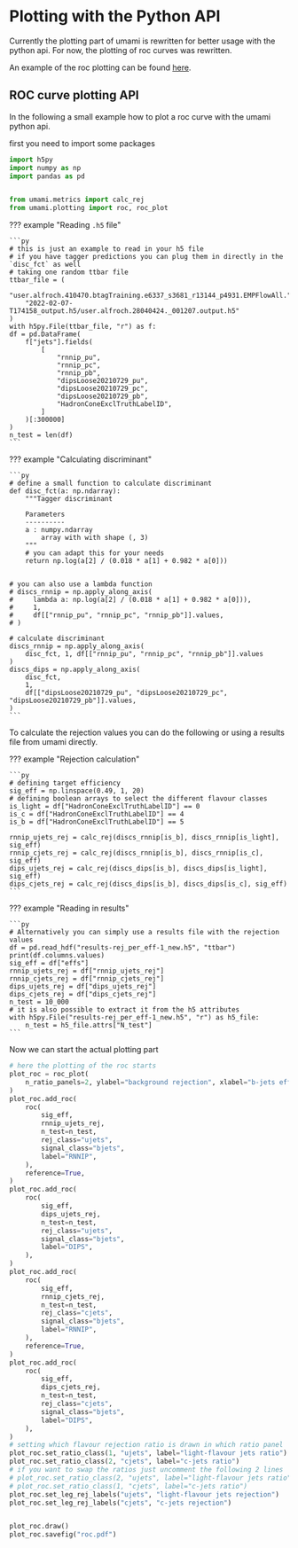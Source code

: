 # Plotting with the Python API

Currently the plotting part of umami is rewritten for better usage with the python api.
For now, the plotting of roc curves was rewritten.

An example of the roc plotting can be found [here](https://gitlab.cern.ch/atlas-flavor-tagging-tools/algorithms/umami/-/blob/master/docs/plotting/python_api.md).


## ROC curve plotting API
In the following a small example how to plot a roc curve with the umami python api.

first you need to import some packages
```py
import h5py
import numpy as np
import pandas as pd


from umami.metrics import calc_rej
from umami.plotting import roc, roc_plot
```

??? example "Reading `.h5` file"

    ```py
    # this is just an example to read in your h5 file
    # if you have tagger predictions you can plug them in directly in the `disc_fct` as well
    # taking one random ttbar file
    ttbar_file = (
        "user.alfroch.410470.btagTraining.e6337_s3681_r13144_p4931.EMPFlowAll."
        "2022-02-07-T174158_output.h5/user.alfroch.28040424._001207.output.h5"
    )
    with h5py.File(ttbar_file, "r") as f:
    df = pd.DataFrame(
        f["jets"].fields(
            [
                "rnnip_pu",
                "rnnip_pc",
                "rnnip_pb",
                "dipsLoose20210729_pu",
                "dipsLoose20210729_pc",
                "dipsLoose20210729_pb",
                "HadronConeExclTruthLabelID",
            ]
        )[:300000]
    )
    n_test = len(df)
    ```

??? example "Calculating discriminant"

    ```py
    # define a small function to calculate discriminant
    def disc_fct(a: np.ndarray):
        """Tagger discriminant

        Parameters
        ----------
        a : numpy.ndarray
            array with with shape (, 3)
        """
        # you can adapt this for your needs
        return np.log(a[2] / (0.018 * a[1] + 0.982 * a[0]))


    # you can also use a lambda function
    # discs_rnnip = np.apply_along_axis(
    #     lambda a: np.log(a[2] / (0.018 * a[1] + 0.982 * a[0])),
    #     1,
    #     df[["rnnip_pu", "rnnip_pc", "rnnip_pb"]].values,
    # )

    # calculate discriminant
    discs_rnnip = np.apply_along_axis(
        disc_fct, 1, df[["rnnip_pu", "rnnip_pc", "rnnip_pb"]].values
    )
    discs_dips = np.apply_along_axis(
        disc_fct,
        1,
        df[["dipsLoose20210729_pu", "dipsLoose20210729_pc", "dipsLoose20210729_pb"]].values,
    )
    ```

To calculate the rejection values you can do the following or using a results file from umami directly.

??? example "Rejection calculation"

    ```py
    # defining target efficiency
    sig_eff = np.linspace(0.49, 1, 20)
    # defining boolean arrays to select the different flavour classes
    is_light = df["HadronConeExclTruthLabelID"] == 0
    is_c = df["HadronConeExclTruthLabelID"] == 4
    is_b = df["HadronConeExclTruthLabelID"] == 5

    rnnip_ujets_rej = calc_rej(discs_rnnip[is_b], discs_rnnip[is_light], sig_eff)
    rnnip_cjets_rej = calc_rej(discs_rnnip[is_b], discs_rnnip[is_c], sig_eff)
    dips_ujets_rej = calc_rej(discs_dips[is_b], discs_dips[is_light], sig_eff)
    dips_cjets_rej = calc_rej(discs_dips[is_b], discs_dips[is_c], sig_eff)
    ```

??? example "Reading in results"

    ```py
    # Alternatively you can simply use a results file with the rejection values
    df = pd.read_hdf("results-rej_per_eff-1_new.h5", "ttbar")
    print(df.columns.values)
    sig_eff = df["effs"]
    rnnip_ujets_rej = df["rnnip_ujets_rej"]
    rnnip_cjets_rej = df["rnnip_cjets_rej"]
    dips_ujets_rej = df["dips_ujets_rej"]
    dips_cjets_rej = df["dips_cjets_rej"]
    n_test = 10_000
    # it is also possible to extract it from the h5 attributes
    with h5py.File("results-rej_per_eff-1_new.h5", "r") as h5_file:
        n_test = h5_file.attrs["N_test"]
    ```

Now we can start the actual plotting part

```py
# here the plotting of the roc starts
plot_roc = roc_plot(
    n_ratio_panels=2, ylabel="background rejection", xlabel="b-jets efficiency"
)
plot_roc.add_roc(
    roc(
        sig_eff,
        rnnip_ujets_rej,
        n_test=n_test,
        rej_class="ujets",
        signal_class="bjets",
        label="RNNIP",
    ),
    reference=True,
)
plot_roc.add_roc(
    roc(
        sig_eff,
        dips_ujets_rej,
        n_test=n_test,
        rej_class="ujets",
        signal_class="bjets",
        label="DIPS",
    ),
)
plot_roc.add_roc(
    roc(
        sig_eff,
        rnnip_cjets_rej,
        n_test=n_test,
        rej_class="cjets",
        signal_class="bjets",
        label="RNNIP",
    ),
    reference=True,
)
plot_roc.add_roc(
    roc(
        sig_eff,
        dips_cjets_rej,
        n_test=n_test,
        rej_class="cjets",
        signal_class="bjets",
        label="DIPS",
    ),
)
# setting which flavour rejection ratio is drawn in which ratio panel
plot_roc.set_ratio_class(1, "ujets", label="light-flavour jets ratio")
plot_roc.set_ratio_class(2, "cjets", label="c-jets ratio")
# if you want to swap the ratios just uncomment the following 2 lines
# plot_roc.set_ratio_class(2, "ujets", label="light-flavour jets ratio")
# plot_roc.set_ratio_class(1, "cjets", label="c-jets ratio")
plot_roc.set_leg_rej_labels("ujets", "light-flavour jets rejection")
plot_roc.set_leg_rej_labels("cjets", "c-jets rejection")


plot_roc.draw()
plot_roc.savefig("roc.pdf")
```